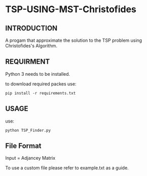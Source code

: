 # TSP-USING-MST-Christofides 

INTRODUCTION
------------

A progam that approximate the solution to the TSP problem using Christofides's Algorithm. 

REQUIRMENT
-----------
Python 3 needs to be installed.

to download required packes use:
```
pip install -r requirements.txt 
``` 

USAGE
----------------
use:
```
python TSP_Finder.py 
``` 

File Format
-------------------
Input = Adjancey Matrix

To use a custom file please refer to example.txt as a guide.
